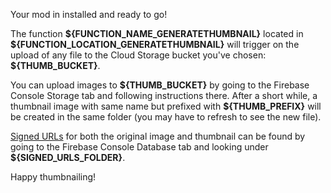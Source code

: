 Your mod in installed and ready to go!

The function **\${FUNCTION_NAME_GENERATETHUMBNAIL}** located in **\${FUNCTION_LOCATION_GENERATETHUMBNAIL}** will trigger on the upload of any file to the Cloud Storage bucket you've chosen: **\${THUMB_BUCKET}**.

You can upload images to **\${THUMB_BUCKET}** by going to the Firebase Console Storage tab and following instructions there. After a short while, a thumbnail image with same name but prefixed with **\${THUMB_PREFIX}** will be created in the same folder (you may have to refresh to see the new file).

[Signed URLs](https://cloud.google.com/storage/docs/access-control/signed-urls) for both the original image and thumbnail can be found by going to the Firebase Console Database tab and looking under **\${SIGNED_URLS_FOLDER}**.

Happy thumbnailing!
